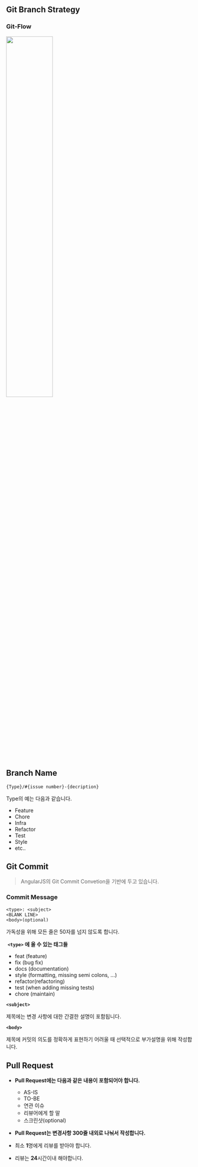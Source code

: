 ## Git Branch Strategy

### Git-Flow
<img src="https://github.com/TeamHY2/HongikYeolgong2-Convention/assets/22425650/775c28d1-6ec3-425e-bc09-bc1b1b451fe5" width="50%" height="50%">

## Branch Name

`{Type}/#{issue number}-{decription}`

Type의 예는 다음과 같습니다.
- Feature
- Chore
- Infra
- Refactor
- Test
- Style
- etc..

## Git Commit

> AngularJS의 Git Commit Convetion을 기반에 두고 있습니다.

### Commit Message

```
<type>: <subject>
<BLANK LINE>
<body>(optional)
```

가독성을 위해 모든 줄은 50자를 넘지 않도록 합니다.

 **`<type>` 에 올 수 있는 태그들**

- feat (feature)
- fix (bug fix)
- docs (documentation)
- style (formatting, missing semi colons, …)
- refactor(refactoring)
- test (when adding missing tests)
- chore (maintain)

**`<subject>`**

제목에는 변경 사항에 대한 간결한 설명이 포함됩니다.

**`<body>`**

제목에 커밋의 의도를 정확하게 표현하기 어려울 때 선택적으로 부가설명을 위해 작성합니다.

## Pull Request
- **Pull Request에는 다음과 같은 내용이 포함되어야 합니다.**
  - AS-IS
  - TO-BE
  - 연관 이슈
  - 리뷰어에게 할 말
  - 스크린샷(optional)

- **Pull Request는 변경사항 300줄 내외로 나눠서 작성합니다.**
- 최소 **1**명에게 리뷰를 받아야 합니다.
- 리뷰는 **24**시간이내 해야합니다.


